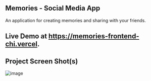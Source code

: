 ## Memories - Social Media App
An application for creating memories and sharing with your friends.

## Live Demo at https://memories-frontend-chi.vercel.

## Project Screen Shot(s)

![image](https://user-images.githubusercontent.com/71844445/190237349-37383677-40a8-475b-9181-9202b2e07ed3.png)
